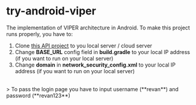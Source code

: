 # try-android-viper
The implementation of VIPER architecture in Android. To make this project runs properly, you have to:
<ol>
    <li>Clone <a href="https://github.com/revze/menit.com-api">this API project</a> to you local server / cloud server</li>
    <li>Change <b>BASE_URL</b> config field in <b>build.gradle</b> to your local IP address (if you want to run on your local server)</li>
    <li>Change <b>domain</b> in <b>network_security_config.xml</b> to your local IP address (if you want to run on your local server)</li>
</ol>
<br>
> To pass the login page you have to input username (**revan**) and password (**revan123**)